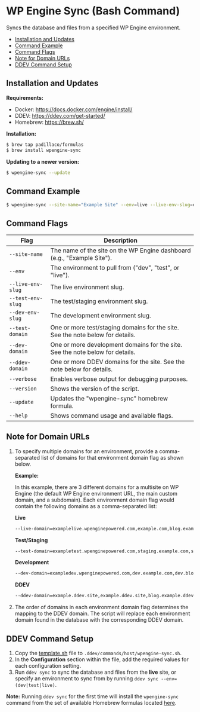 # WP Engine Sync (Bash Command)

Syncs the database and files from a specified WP Engine environment.

- [Installation and Updates](#installation-and-updates)
- [Command Example](#command-example)
- [Command Flags](#command-flags)
- [Note for Domain URLs](#note-for-domain-urls)
- [DDEV Command Setup](#ddev-command-setup)

## Installation and Updates

**Requirements:**
- Docker: https://docs.docker.com/engine/install/
- DDEV: https://ddev.com/get-started/
- Homebrew: https://brew.sh/

**Installation:**

```sh
$ brew tap padillaco/formulas
$ brew install wpengine-sync
```
**Updating to a newer version:**

```sh
$ wpengine-sync --update
```

## Command Example

```sh
$ wpengine-sync --site-name="Example Site" --env=live --live-env-slug=example-live --test-env-slug=example-test --dev-env-slug=example-dev --live-domain=example.com --test-domain=staging.example.com --dev-domain=dev.example.com --ddev-domain=example.ddev.site
```

## Command Flags

| Flag                | Description                                                                    |
|---------------------|--------------------------------------------------------------------------------|
| `--site-name`       | The name of the site on the WP Engine dashboard (e.g., "Example Site").        |
| `--env`             | The environment to pull from ("dev", "test", or "live").                       |
| `--live-env-slug`   | The live environment slug.                                                     |
| `--test-env-slug`   | The test/staging environment slug.                                             |
| `--dev-env-slug`    | The development environment slug.                                              |
| `--test-domain`     | One or more test/staging domains for the site. See the note below for details. |
| `--dev-domain`      | One or more development domains for the site. See the note below for details.  |
| `--ddev-domain`     | One or more DDEV domains for the site. See the note below for details.         |
| `--verbose`         | Enables verbose output for debugging purposes.                                 |
| `--version`         | Shows the version of the script.                                               |
| `--update`          | Updates the "wpengine-sync" homebrew formula.                                  |
| `--help`            | Shows command usage and available flags.                                       |

## Note for Domain URLs

1. To specify multiple domains for an environment, provide a comma-separated list of domains for that environment domain flag as shown below.

    **Example:**

    In this example, there are 3 different domains for a multisite on WP Engine (the default WP Engine environment URL, the main custom domain, and a subdomain). Each environment domain flag would contain the following domains as a comma-separated list:

    **Live**

    ```sh
    --live-domain=examplelive.wpenginepowered.com,example.com,blog.example.com
    ```
    **Test/Staging**
    ```sh
    --test-domain=exampletest.wpenginepowered.com,staging.example.com,staging.blog.example.com
    ```
    **Development**
    ```sh
    --dev-domain=exampledev.wpenginepowered.com,dev.example.com,dev.blog.example.com
    ```
    **DDEV**
    ```sh
    --ddev-domain=example.ddev.site,example.ddev.site,blog.example.ddev.site
    ```

2. The order of domains in each environment domain flag determines the mapping to the DDEV domain. The script will replace each environment domain found in the database with the corresponding DDEV domain.

## DDEV Command Setup

1. Copy the [template.sh](template.sh) file to `.ddev/commands/host/wpengine-sync.sh`.
2. In the **Configuration** section within the file, add the required values for each configuration setting.
3. Run `ddev sync` to sync the database and files from the **live** site, or specify an environment to sync from by running `ddev sync --env=(dev|test|live)`.

**Note:** Running `ddev sync` for the first time will install the `wpengine-sync` command from the set of available Homebrew formulas located [here](https://github.com/padillaco/homebrew-formulas/tree/main/Formula).
